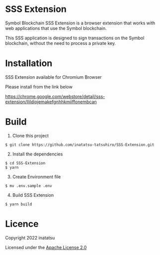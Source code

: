 # SSS Extension

Symbol Blockchain SSS Extension is a browser extension that works with web applications that use the Symbol blockchain.

This SSS application is designed to sign transactions on the Symbol blockchain, without the need to process a private key.

# Installation

SSS Extension available for Chromium Browser

Please install from the link below

<https://chrome.google.com/webstore/detail/sss-extension/llildiojemakefgnhhkmiiffonembcan>

# Build

1. Clone this project

```
$ git clone https://github.com/inatatsu-tatsuhiro/SSS-Extension.git
```

2. Install the dependencies

```
$ cd SSS-Extension
$ yarn
```

3. Create Environment file

```
$ mv .env.sample .env
```

4. Build SSS Extension

```
$ yarn build
```

# Licence

Copyright 2022 inatatsu

Licensed under the [Apache License 2.0](LICENSE)

